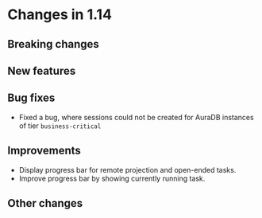 # Changes in 1.14


## Breaking changes


## New features


## Bug fixes

* Fixed a bug, where sessions could not be created for AuraDB instances of tier `business-critical`


## Improvements

* Display progress bar for remote projection and open-ended tasks.
* Improve progress bar by showing currently running task.


## Other changes
